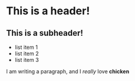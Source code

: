 # This is a header!
## This is a subheader!

- list item 1
- list item 2
- list item 3

I am writing a paragraph, and I *really* love **chicken**